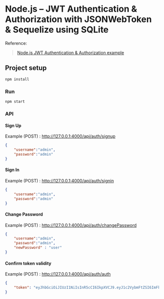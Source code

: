 # Node.js – JWT Authentication & Authorization with JSONWebToken & Sequelize using SQLite

Reference:

> [Node.js JWT Authentication & Authorization example](https://bezkoder.com/node-js-jwt-authentication-mysql/)

## Project setup
```
npm install
```

### Run
```
npm start
```

### API
####  Sign Up

Example (POST) : http://127.0.0.1:4000/api/auth/signup
```json
{
	"username":"admin",
	"password":"admin"
}
```
####  Sign In

Example (POST) : http://127.0.0.1:4000/api/auth/signin
```json
{
	"username":"admin",
	"password":"admin"
}
```
####  Change Password

Example (POST) : http://127.0.0.1:4000/api/auth/changePassword
```json
{
	"username":"admin",
	"password":"admin",
	"newPassword" : "user"
}
```

####  Confirm token validity

Example (POST) : http://127.0.0.1:4000/api/auth/auth
```json
{
    "token": "eyJhbGciOiJIUzI1NiIsInR5cCI6IkpXVCJ9.eyJ1c2VybmFtZSI6ImFkbWluIiwiaWF0IjoxNTg1MTIwNzg5LCJleHAiOjE1ODUyMDcxODl9.vRh2qorgcNvN7Tqnu5d1G167j22vwnrZIFxr2i0Xsj8"
}
```
